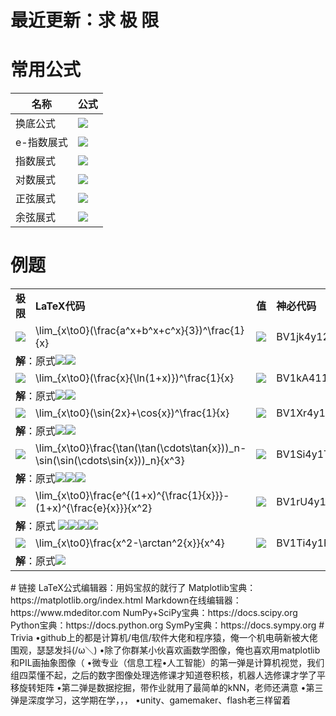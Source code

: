 # 最近更新：求 极 限
# 常用公式
|名称|公式|
|-|-|
|换底公式|![](https://latex.codecogs.com/gif.latex?a^b=e^{b\ln{a}})|
|e-指数展式|![](https://latex.codecogs.com/gif.latex?\lim_{x\to0}e^x=\lim_{x\to0}(1+x+\frac{x^2}{2!}+\frac{x^3}{3!}+\cdots)=\lim_{x\to0}\sum_{n=0}^{\infty}\frac{x^n}{n!})|
|指数展式|![](https://latex.codecogs.com/gif.latex?\lim_{x\to0}a^x=\lim_{x\to0}(1+x\ln{a}+\frac{x^2\ln^2{a}}{2!}+\frac{x^3\ln^3{a}}{3!}+\cdots)=\lim_{x\to0}\sum_{n=0}^{\infty}\frac{x^n\ln^n{a}}{n!})|
|对数展式|![](https://latex.codecogs.com/gif.latex?\lim_{x\to0}\ln(1+x)=\lim_{x\to0}(x-\frac{x^2}{2}+\frac{x^3}{3}-\frac{x^4}{4}+\cdots)=\lim_{x\to0}\sum_{n=1}^{\infty}\frac{(-1)^{n-1}x^n}{n})|
|正弦展式|![](https://latex.codecogs.com/gif.latex?\lim_{x\to0}\sin{x}=\lim_{x\to0}(x-\frac{x^3}{3!}+\frac{x^5}{5!}-\frac{x^7}{7!}+\cdots)=\lim_{x\to0}\sum_{n=1}^{\infty}\frac{(-1)^{n-1}x^{2n-1}}{(2n-1)!}  )|
|余弦展式|![](https://latex.codecogs.com/gif.latex?\lim_{x\to0}\cos{x}=\lim_{x\to0}(1-\frac{x^2}{2!}+\frac{x^4}{4!}-\frac{x^6}{6!}+\cdots)=\lim_{x\to0}\sum_{n=1}^{\infty}\frac{(-1)^{n-1}x^{2n-2}}{(2n-2)!}  )|

# 例题
<table>

<tr><td><strong>极限</strong></td><td><strong>LaTeX代码</strong></td><td><strong>值</strong></td><td><strong>神必代码</strong></td></tr>

<tr><td><img src="https://latex.codecogs.com/gif.latex?\lim_{x\to0}(\frac{a^x+b^x+c^x}{3})^\frac{1}{x}"/></td><td>\lim_{x\to0}(\frac{a^x+b^x+c^x}{3})^\frac{1}{x}</td><td><img src="https://latex.codecogs.com/gif.latex?\sqrt[3]{abc}"/></td><td>BV1jk4y127Ta</td></tr>
<tr><td colspan="4"><strong>解</strong>：原式<img src="https://latex.codecogs.com/gif.latex?=\lim_{x\to0}\exp\{\frac{\ln\frac{1}{3}(a^x+b^x+c^x)}{x}\}=\lim_{x\to0}\exp\{\frac{\ln\frac{1}{3}(1+x\ln{a}+1+x\ln{b}+1+x\ln{c}+o(x))}{x}\}"/><img src="https://latex.codecogs.com/gif.latex?=\lim_{x\to0}\exp\{\frac{\ln(1+\frac{1}{3}x\ln{abc}+o(x))}{x}\}=\lim_{x\to0}\exp\{\frac{\frac{1}{3}x\ln{abc}+o(x)}{x}\}=\sqrt[3]{abc}"/>

<tr><td><img src="https://latex.codecogs.com/gif.latex?\lim_{x\to0}(\frac{x}{\ln(1+x)})^\frac{1}{x}"/></td><td>\lim_{x\to0}(\frac{x}{\ln(1+x)})^\frac{1}{x}</td><td><img src="https://latex.codecogs.com/gif.latex?e^\frac{1}{2}"/></td><td>BV1kA411T7KH</td></tr>
<tr><td colspan="4"><strong>解</strong>：原式<img src="https://latex.codecogs.com/gif.latex?=\lim_{x\to0}(\frac{x}{\ln(1+x)})^{\frac{1}{\frac{x}{\ln(1+x)}-1}(\frac{x}{\ln(1+x)}-1)\frac{1}{x}}=\lim_{x\to0}\exp\{\frac{x-\ln(1+x)}{x\ln(1+x)}\}"/><img src="https://latex.codecogs.com/gif.latex?=\lim_{x\to0}\frac{x-(x-\frac{x^2}{2}+o(x^2))}{x(x-\frac{x^2}{2}+o(x^2))}=\frac{1}{2}"/>

<tr><td><img src="https://latex.codecogs.com/gif.latex?\lim_{x\to0}(\sin{2x}+\cos{x})^\frac{1}{x}"/></td><td>\lim_{x\to0}(\sin{2x}+\cos{x})^\frac{1}{x}</td><td><img src="https://latex.codecogs.com/gif.latex?e^2"/></td><td>BV1Xr4y1A7Ba</td></tr>
<tr><td colspan="4"><strong>解</strong>：原式<img src="https://latex.codecogs.com/gif.latex?=\lim_{x\to0}(2\sin{x}\cos{x}+\cos{x})^\frac{1}{x}=\lim_{x\to0}(1+2\sin{x})^\frac{1}{x}\cos{x}^\frac{1}{x}"/><img src="https://latex.codecogs.com/gif.latex?=\lim_{x\to0}e^{\frac{2\sin{x}}{x}}\exp\{\frac{\cos{x}-1}{x}\}=e^2e^0=e^2"/>

<tr><td><img src="https://latex.codecogs.com/gif.latex?\lim_{x\to0}\frac{\tan(\tan(\cdots\tan{x}))_n-\sin(\sin(\cdots\sin{x}))_n}{x^3}"/></td><td>\lim_{x\to0}\frac{\tan(\tan(\cdots\tan{x}))_n-\sin(\sin(\cdots\sin{x}))_n}{x^3}</td><td><img src="https://latex.codecogs.com/gif.latex?\frac{n}{2}"/></td><td>BV1Si4y1T7dK</td></tr><tr><td colspan="4"><strong>解</strong>：原式<img src="https://latex.codecogs.com/gif.latex?=\lim_{x\to0}\frac{\tan(\cdots\tan(x+\frac{1}{3}x^3+o(x^3)))_{n-1}-\sin(\cdots\sin(x-\frac{1}{6}x^3+o(x^3)))_{n-1}}{x^3}"/><img src="https://latex.codecogs.com/gif.latex?=\lim_{x\to0}\frac{\tan(\cdots\tan(x+\frac{2}{3}x^3+o(x^3)))_{n-2}-\sin(\cdots\sin(x-\frac{1}{3}x^3+o(x^3)))_{n-2}}{x^3}"/><img src="https://latex.codecogs.com/gif.latex?=\cdots=\lim_{x\to0}x+\frac{x+\frac{n}{3}x^3+o(x^3)-(x-\frac{n}{6}x^3+o(x^3))}{x^3}=\frac{n}{2}"/>

<tr><td><img src="https://latex.codecogs.com/gif.latex?\lim_{x\to0}\frac{e^{(1+x)^{\frac{1}{x}}}-(1+x)^{\frac{e}{x}}}{x^2}"/></td><td>\lim_{x\to0}\frac{e^{(1+x)^{\frac{1}{x}}}-(1+x)^{\frac{e}{x}}}{x^2}</td><td><img src="https://latex.codecogs.com/gif.latex?\frac{1}{8}e^{e+1}"/></td><td>BV1rU4y147nc</td></tr><tr><td colspan="4"><strong>解</strong>：原式
<img src="https://latex.codecogs.com/gif.latex?=\lim_{x\to0}\frac{e^{\exp\{\frac{\ln(1+x)}{x}\}}-e^{\frac{e\ln(1+x)}{x}}}{x^2}=\lim_{x\to0}\frac{e^{\exp\{1-\frac{x}{2}+\frac{x^2}{3}+o(x^2)\}}-e^{e(1-\frac{x}{2}+\frac{x^2}{3}+o(x^2))}}{x^2}"/><img src="https://latex.codecogs.com/gif.latex?=\lim_{x\to0}\frac{e^{e(1+(-\frac{x}{2}+\frac{x^2}{3})+\frac{1}{2}(-\frac{x}{2}+\frac{x^2}{3})^2+o(x^2))}-e^{e(1-\frac{x}{2}+\frac{x^2}{3}+o(x^2))}}{x^2}"/><img src="https://latex.codecogs.com/gif.latex?=\lim_{x\to0}e^{e(1-\frac{x}{2}+\frac{x^2}{3})}\frac{e^{e(\frac{x^2}{8}+o(x^2))}-e^{o(x^2)}}{x^2}=\lim_{x\to0}e^e\frac{1+\frac{ex^2}{8}+o(x^2)-(1+o(x^2))}{x^2}"/><img src="https://latex.codecogs.com/gif.latex?=\frac{1}{8}e^{e+1}"/>

<tr><td><img src="https://latex.codecogs.com/gif.latex?\lim_{x\to0}\frac{x^2-\arctan^2{x}}{x^4}"/></td><td>\lim_{x\to0}\frac{x^2-\arctan^2{x}}{x^4}</td><td><img src="https://latex.codecogs.com/gif.latex?\frac{2}{3}"/></td><td>BV1Ti4y1F7aM</td></tr><tr><td colspan="4"><strong>解</strong>：原式<img src="https://latex.codecogs.com/gif.latex?=\lim_{x\to0}\frac{x^2-(x-\frac{x^3}{3}+o(x^3))^2}{x^4}=\lim_{x\to0}\frac{x^2-(x^2-\frac{2}{3}x^4+o(x^4))}{x^4}=\frac{2}{3}"/>

</table># 链接
LaTeX公式编辑器：用妈宝叔的就行了
Matplotlib宝典：https://matplotlib.org/index.html
Markdown在线编辑器：https://www.mdeditor.com
NumPy+SciPy宝典：https://docs.scipy.org
Python宝典：https://docs.python.org
SymPy宝典：https://docs.sympy.org
# Trivia
•github上的都是计算机/电信/软件大佬和程序猿，俺一个机电萌新被大佬围观，瑟瑟发抖(/ω＼)
•除了你群某小伙喜欢画数学图像，俺也喜欢用matplotlib和PIL画抽象图像（
•微专业（信息工程•人工智能）的第一弹是计算机视觉，我们组四菜懂不起，之后的数字图像处理选修课才知道卷积核，机器人选修课才学了平移旋转矩阵
•第二弹是数据挖掘，带作业就用了最简单的kNN，老师还满意
•第三弹是深度学习，这学期在学，，，
•unity、gamemaker、flash老三样留着
